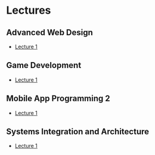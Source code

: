 # Lectures

## Advanced Web Design
- [Lecture 1](adv-web-design/1.md)

## Game Development
- [Lecture 1](gamedev/1.md)

## Mobile App Programming 2
- [Lecture 1](shs-mob-app2/1.md)

## Systems Integration and Architecture
- [Lecture 1](sap1/1.md)

